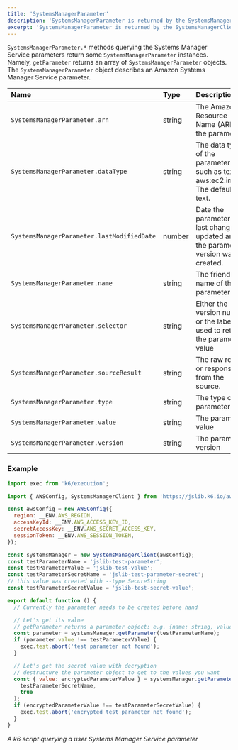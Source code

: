 ```yaml
---
title: 'SystemsManagerParameter'
description: 'SystemsManagerParameter is returned by the SystemsManagerClient.* methods that query parameters'
excerpt: 'SystemsManagerParameter is returned by the SystemsManagerClient.* methods that query KMS parameters'
---
```


`SystemsManagerParameter.*` methods querying the Systems Manager Service parameters return some `SystemsManagerParameter` instances. Namely, `getParameter` returns an array of `SystemsManagerParameter` objects. The `SystemsManagerParameter` object describes an Amazon Systems Manager Service parameter.

| Name                                       | Type   | Description                                                                           |
| :----------------------------------------- | :----- | :------------------------------------------------------------------------------------ |
| `SystemsManagerParameter.arn`              | string | The Amazon Resource Name (ARN) of the parameter                                       |
| `SystemsManagerParameter.dataType`         | string | The data type of the parameter, such as text or aws:ec2:image. The default is text.   |
| `SystemsManagerParameter.lastModifiedDate` | number | Date the parameter was last changed or updated and the parameter version was created. |
| `SystemsManagerParameter.name`             | string | The friendly name of the parameter.                                                   |
| `SystemsManagerParameter.selector`         | string | Either the version number or the label used to retrieve the parameter value           |
| `SystemsManagerParameter.sourceResult`     | string | The raw result or response from the source.                                           |
| `SystemsManagerParameter.type`             | string | The type of parameter                                                                 |
| `SystemsManagerParameter.value`            | string | The parameter value                                                                   |
| `SystemsManagerParameter.version`          | string | The parameter version                                                                 |

### Example

<CodeGroup labels={[]}>

```javascript
import exec from 'k6/execution';

import { AWSConfig, SystemsManagerClient } from 'https://jslib.k6.io/aws/0.7.0/ssm.js';

const awsConfig = new AWSConfig({
  region: __ENV.AWS_REGION,
  accessKeyId: __ENV.AWS_ACCESS_KEY_ID,
  secretAccessKey: __ENV.AWS_SECRET_ACCESS_KEY,
  sessionToken: __ENV.AWS_SESSION_TOKEN,
});

const systemsManager = new SystemsManagerClient(awsConfig);
const testParameterName = 'jslib-test-parameter';
const testParameterValue = 'jslib-test-value';
const testParameterSecretName = 'jslib-test-parameter-secret';
// this value was created with --type SecureString
const testParameterSecretValue = 'jslib-test-secret-value';

export default function () {
  // Currently the parameter needs to be created before hand

  // Let's get its value
  // getParameter returns a parameter object: e.g. {name: string, value: string...}
  const parameter = systemsManager.getParameter(testParameterName);
  if (parameter.value !== testParameterValue) {
    exec.test.abort('test parameter not found');
  }

  // Let's get the secret value with decryption
  // destructure the parameter object to get to the values you want
  const { value: encryptedParameterValue } = systemsManager.getParameter(
    testParameterSecretName,
    true
  );
  if (encryptedParameterValue !== testParameterSecretValue) {
    exec.test.abort('encrypted test parameter not found');
  }
}
```

_A k6 script querying a user Systems Manager Service parameter_

</CodeGroup>
